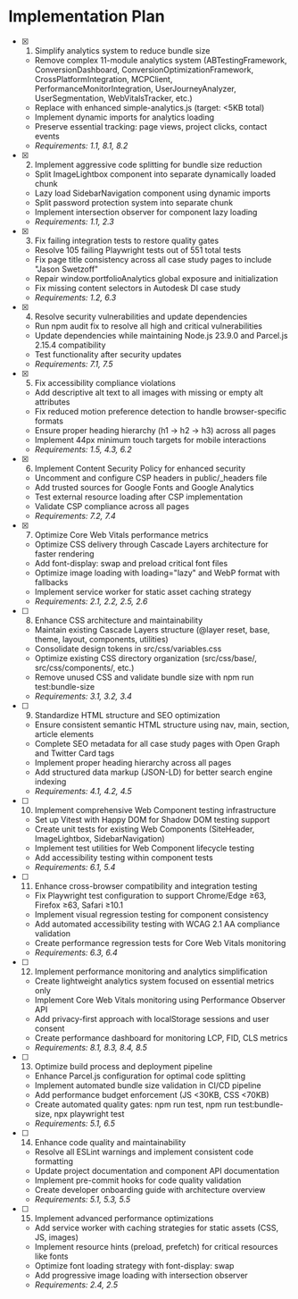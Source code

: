 # Implementation Plan

- [x] 1. Simplify analytics system to reduce bundle size
  - Remove complex 11-module analytics system (ABTestingFramework, ConversionDashboard, ConversionOptimizationFramework, CrossPlatformIntegration, MCPClient, PerformanceMonitorIntegration, UserJourneyAnalyzer, UserSegmentation, WebVitalsTracker, etc.)
  - Replace with enhanced simple-analytics.js (target: <5KB total)
  - Implement dynamic imports for analytics loading
  - Preserve essential tracking: page views, project clicks, contact events
  - _Requirements: 1.1, 8.1, 8.2_

- [x] 2. Implement aggressive code splitting for bundle size reduction
  - Split ImageLightbox component into separate dynamically loaded chunk
  - Lazy load SidebarNavigation component using dynamic imports
  - Split password protection system into separate chunk
  - Implement intersection observer for component lazy loading
  - _Requirements: 1.1, 2.3_

- [x] 3. Fix failing integration tests to restore quality gates
  - Resolve 105 failing Playwright tests out of 551 total tests
  - Fix page title consistency across all case study pages to include "Jason Swetzoff"
  - Repair window.portfolioAnalytics global exposure and initialization
  - Fix missing content selectors in Autodesk DI case study
  - _Requirements: 1.2, 6.3_

- [x] 4. Resolve security vulnerabilities and update dependencies
  - Run npm audit fix to resolve all high and critical vulnerabilities
  - Update dependencies while maintaining Node.js 23.9.0 and Parcel.js 2.15.4 compatibility
  - Test functionality after security updates
  - _Requirements: 7.1, 7.5_

- [x] 5. Fix accessibility compliance violations
  - Add descriptive alt text to all images with missing or empty alt attributes
  - Fix reduced motion preference detection to handle browser-specific formats
  - Ensure proper heading hierarchy (h1 → h2 → h3) across all pages
  - Implement 44px minimum touch targets for mobile interactions
  - _Requirements: 1.5, 4.3, 6.2_

- [x] 6. Implement Content Security Policy for enhanced security
  - Uncomment and configure CSP headers in public/\_headers file
  - Add trusted sources for Google Fonts and Google Analytics
  - Test external resource loading after CSP implementation
  - Validate CSP compliance across all pages
  - _Requirements: 7.2, 7.4_

- [x] 7. Optimize Core Web Vitals performance metrics
  - Optimize CSS delivery through Cascade Layers architecture for faster rendering
  - Add font-display: swap and preload critical font files
  - Optimize image loading with loading="lazy" and WebP format with fallbacks
  - Implement service worker for static asset caching strategy
  - _Requirements: 2.1, 2.2, 2.5, 2.6_

- [ ] 8. Enhance CSS architecture and maintainability
  - Maintain existing Cascade Layers structure (@layer reset, base, theme, layout, components, utilities)
  - Consolidate design tokens in src/css/variables.css
  - Optimize existing CSS directory organization (src/css/base/, src/css/components/, etc.)
  - Remove unused CSS and validate bundle size with npm run test:bundle-size
  - _Requirements: 3.1, 3.2, 3.4_

- [ ] 9. Standardize HTML structure and SEO optimization
  - Ensure consistent semantic HTML structure using nav, main, section, article elements
  - Complete SEO metadata for all case study pages with Open Graph and Twitter Card tags
  - Implement proper heading hierarchy across all pages
  - Add structured data markup (JSON-LD) for better search engine indexing
  - _Requirements: 4.1, 4.2, 4.5_

- [ ] 10. Implement comprehensive Web Component testing infrastructure
  - Set up Vitest with Happy DOM for Shadow DOM testing support
  - Create unit tests for existing Web Components (SiteHeader, ImageLightbox, SidebarNavigation)
  - Implement test utilities for Web Component lifecycle testing
  - Add accessibility testing within component tests
  - _Requirements: 6.1, 5.4_

- [ ] 11. Enhance cross-browser compatibility and integration testing
  - Fix Playwright test configuration to support Chrome/Edge ≥63, Firefox ≥63, Safari ≥10.1
  - Implement visual regression testing for component consistency
  - Add automated accessibility testing with WCAG 2.1 AA compliance validation
  - Create performance regression tests for Core Web Vitals monitoring
  - _Requirements: 6.3, 6.4_

- [ ] 12. Implement performance monitoring and analytics simplification
  - Create lightweight analytics system focused on essential metrics only
  - Implement Core Web Vitals monitoring using Performance Observer API
  - Add privacy-first approach with localStorage sessions and user consent
  - Create performance dashboard for monitoring LCP, FID, CLS metrics
  - _Requirements: 8.1, 8.3, 8.4, 8.5_

- [ ] 13. Optimize build process and deployment pipeline
  - Enhance Parcel.js configuration for optimal code splitting
  - Implement automated bundle size validation in CI/CD pipeline
  - Add performance budget enforcement (JS <30KB, CSS <70KB)
  - Create automated quality gates: npm run test, npm run test:bundle-size, npx playwright test
  - _Requirements: 5.1, 6.5_

- [ ] 14. Enhance code quality and maintainability
  - Resolve all ESLint warnings and implement consistent code formatting
  - Update project documentation and component API documentation
  - Implement pre-commit hooks for code quality validation
  - Create developer onboarding guide with architecture overview
  - _Requirements: 5.1, 5.3, 5.5_

- [ ] 15. Implement advanced performance optimizations
  - Add service worker with caching strategies for static assets (CSS, JS, images)
  - Implement resource hints (preload, prefetch) for critical resources like fonts
  - Optimize font loading strategy with font-display: swap
  - Add progressive image loading with intersection observer
  - _Requirements: 2.4, 2.5_
